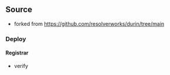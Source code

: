 ## Source
- forked from https://github.com/resolverworks/durin/tree/main

### Deploy



#### Registrar

- verify


 <!-- env-cmd -f ../../.env forge script scripts/deploy-registry.s.sol  --broadcast  --rpc-url https://sepolia.base.org  --gas-price 1000 --gas-limit 60000000000000000   --verify
 -->

 <!-- DEPLOYED_OUTPUT=$(ETHERSCAN_API_KEY=$ETHERSCAN_API_KEY forge create --rpc-url $RPC_URL \
             --private-key $PRIVATE_KEY \
	      --verify \
	      --legacy \
             $CONTRACT_FILE:$CONTRACT_NAME \
             --constructor-args $REGISTRY_ADDRESS \
             --json) -->